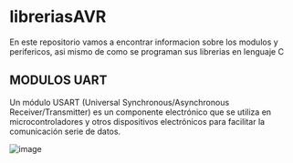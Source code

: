 # libreriasAVR

En este repositorio vamos a encontrar informacion sobre los modulos y perifericos, asi mismo de como se programan sus librerias en lenguaje C

## MODULOS UART

Un módulo USART (Universal Synchronous/Asynchronous Receiver/Transmitter) es un componente 
electrónico que se utiliza en microcontroladores y otros dispositivos electrónicos para facilitar la 
comunicación serie de datos. 

![image](https://user-images.githubusercontent.com/97457868/234584760-6bb01c94-bf28-4082-910b-f7c71338823c.png)

